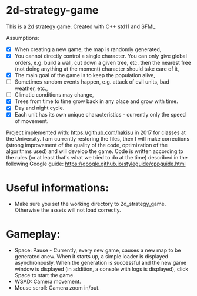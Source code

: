 # 2d-strategy-game

This is a 2d strategy game. Created with C++ std11 and SFML.

Assumptions:
* [x] When creating a new game, the map is randomly generated,
* [x] You cannot directly control a single character. You can only give global orders, e.g. build a wall, cut down a given tree, etc. then the nearest free (not doing anything at the moment) character should take care of it,
* [x] The main goal of the game is to keep the population alive,
* [ ] Sometimes random events happen, e.g. attack of evil units, bad weather, etc.,
* [ ] Climatic conditions may change,
* [x] Trees from time to time grow back in any place and grow with time.
* [x] Day and night cycle.
* [x] Each unit has its own unique characteristics - currently only the speed of movement.

Project implemented with: https://github.com/hakisu in 2017 for classes at the University.
I am currently restoring the files, then I will make corrections (strong improvement of the quality of the code, optimization of the algorithms used) and will develop the game.
Code is written according to the rules (or at least that's what we tried to do at the time) described in the following Google guide: https://google.github.io/styleguide/cppguide.html

# Useful informations:
* Make sure you set the working directory to 2d_strategy_game. Otherwise the assets will not load correctly.


# Gameplay:
* Space: Pause - Currently, every new game, causes a new map to be generated anew. When it starts up, a simple loader is displayed asynchronously. When the generation is successful and the new game window is displayed (in addition, a console with logs is displayed), click Space to start the game.
* WSAD: Camera movement.
* Mouse scroll: Camera zoom in/out.


